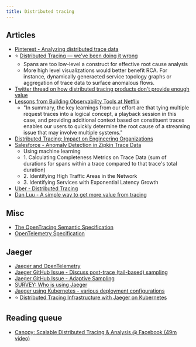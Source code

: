 ```yaml
---
title: Distributed tracing
---
```

## Articles

- [Pinterest - Analyzing distributed trace data](https://medium.com/pinterest-engineering/analyzing-distributed-trace-data-6aae58919949)
- :star: [Distributed Tracing — we’ve been doing it wrong](https://medium.com/@copyconstruct/distributed-tracing-weve-been-doing-it-wrong-39fc92a857df)
    - Spans are too low-level a construct for effective root cause analysis
    - More high level visualizations would better benefit RCA. For instance, dynamically generaeted service topology graphs or aggregation of trace data to surface anomalous flows.
- [Twitter thread on how distributed tracing products don't provide enough value](https://twitter.com/mattklein123/status/1049813546077323264)
- [Lessons from Building Observability Tools at Netflix](https://netflixtechblog.com/lessons-from-building-observability-tools-at-netflix-7cfafed6ab17)
    - "In summary, the key learnings from our effort are that tying multiple request traces into a logical concept, a playback session in this case, and providing additional context based on constituent traces enables our users to quickly determine the root cause of a streaming issue that may involve multiple systems."
- [Distributed Tracing: Impact on Engineering Organizations](https://medium.com/@dm03514/distributed-tracing-impact-on-engineering-organizations-d2f775e94aae)
- [Salesforce - Anomaly Detection in Zipkin Trace Data](https://engineering.salesforce.com/anomaly-detection-in-zipkin-trace-data-87c8a2ded8a1)
    - Using machine learning
    - 1\. Calculating Completeness Metrics on Trace Data (sum of durations for spans within a trace compared to that trace's total duration)
    - 2\. Identifying High Traffic Areas in the Network
    - 3\. Identifying Services with Exponential Latency Growth
- [Uber - Distributed Tracing](https://eng.uber.com/distributed-tracing/)
- [Dan Luu - A simple way to get more value from tracing](https://danluu.com/tracing-analytics/)

## Misc

- [The OpenTracing Semantic Specification](https://opentracing.io/specification/)
- [OpenTelemetry Specification](https://github.com/open-telemetry/opentelemetry-specification)

## Jaeger

- [Jaeger and OpenTelemetry](https://medium.com/jaegertracing/jaeger-and-opentelemetry-1846f701d9f2)
- [Jaeger GitHub Issue - Discuss post-trace (tail-based) sampling](https://github.com/jaegertracing/jaeger/issues/425)
- [Jaeger GitHub Issue - Adaptive Sampling](https://github.com/jaegertracing/jaeger/issues/365)
- [SURVEY: Who is using Jaeger](https://github.com/jaegertracing/jaeger/issues/207)
- [Jaeger using Kubernetes - various deployment configurations](https://github.com/jaegertracing/jaeger-kubernetes)
- :star: [Distributed Tracing Infrastructure with Jaeger on Kubernetes](https://medium.com/@masroor.hasan/tracing-infrastructure-with-jaeger-on-kubernetes-6800132a677)

## Reading queue

- [Canopy: Scalable Distributed Tracing & Analysis @ Facebook (49m video)](https://www.infoq.com/presentations/canopy-scalable-tracing-analytics-facebook/)

